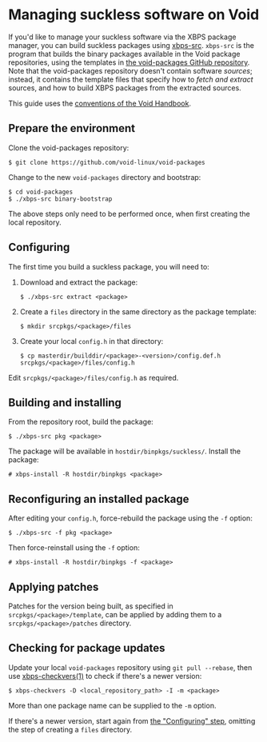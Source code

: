# Managing suckless software on Void

If you'd like to manage your suckless software via the XBPS package
manager, you can build suckless packages using
[xbps-src](https://github.com/void-linux/void-packages/blob/master/Manual.md). `xbps-src`
is the program that builds the binary packages available in the Void
package repositories, using the templates in [the void-packages GitHub
repository](https://github.com/void-linux/void-packages). Note that
the void-packages repository doesn't contain software *sources*;
instead, it contains the template files that specify how to *fetch and
extract* sources, and how to build XBPS packages from the extracted
sources.

This guide uses the [conventions of the Void
Handbook](https://docs.voidlinux.org/about/about-this-handbook.html).

## Prepare the environment

Clone the void-packages repository:

```
$ git clone https://github.com/void-linux/void-packages
```

Change to the new `void-packages` directory and bootstrap:

```
$ cd void-packages
$ ./xbps-src binary-bootstrap
```

The above steps only need to be performed once, when first creating the local
repository.

## Configuring

The first time you build a suckless package, you will need to:

1. Download and extract the package:

   ```
   $ ./xbps-src extract <package>
   ```

2. Create a `files` directory in the same directory as the package template:

   ```
   $ mkdir srcpkgs/<package>/files
   ```

3. Create your local `config.h` in that directory:

   ```
   $ cp masterdir/builddir/<package>-<version>/config.def.h srcpkgs/<package>/files/config.h
   ```

Edit `srcpkgs/<package>/files/config.h` as required.

## Building and installing

From the repository root, build the package:

```
$ ./xbps-src pkg <package>
```

The package will be available in `hostdir/binpkgs/suckless/`. Install the
package:

```
# xbps-install -R hostdir/binpkgs <package>
```

## Reconfiguring an installed package

After editing your `config.h`, force-rebuild the package using the `-f` option:

```
$ ./xbps-src -f pkg <package>
```

Then force-reinstall using the `-f` option:

```
# xbps-install -R hostdir/binpkgs -f <package>
```

## Applying patches

Patches for the version being built, as specified in
`srcpkgs/<package>/template`, can be applied by adding them to a
`srcpkgs/<package>/patches` directory.

## Checking for package updates

Update your local `void-packages` repository using `git pull --rebase`, then use
[xbps-checkvers(1)](https://man.voidlinux.org/xbps-checkvers.1) to check if
there's a newer version:

```
$ xbps-checkvers -D <local_repository_path> -I -m <package>
```

More than one package name can be supplied to the `-m` option.

If there's a newer version, start again from [the "Configuring"
step](#configuring), omitting the step of creating a `files`
directory.
